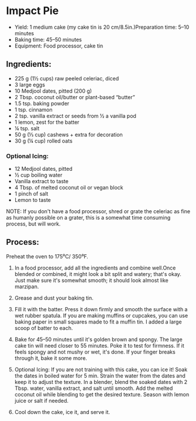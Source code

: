 # Impact Pie

- Yield: 1 medium cake (my cake tin is 20 cm/8.5in.)Preparation time: 5–10 minutes
- Baking time: 45–50 minutes
- Equipment: Food processor, cake tin

## Ingredients:

- 225 g (1½ cups) raw peeled celeriac, diced 
- 3 large eggs
- 10 Medjool dates, pitted (200 g)
- 2 Tbsp. coconut oil/butter or plant-based “butter”
- 1.5 tsp. baking powder
- 1 tsp. cinnamon
- 2 tsp. vanilla extract or seeds from ½ a vanilla pod 
- 1 lemon, zest for the batter
- ¼ tsp. salt
- 50 g (⅓ cup) cashews + extra for decoration
- 30 g (¼ cup) rolled oats

### Optional Icing:

- 12 Medjool dates, pitted 
- ½ cup boiling water 
- Vanilla extract to taste
- 4 Tbsp. of melted coconut oil or vegan block
- 1 pinch of salt
- Lemon to taste

NOTE: If you don't have a food processor, shred or grate the celeriac as fine as humanly possible on a grater, this is a somewhat time consuming process, but will work.

## Process:

Preheat the oven to 175⁰C/ 350⁰F.

1. In a food processor, add all the ingredients and combine well.Once blended or combined, it might look a bit split and watery; that's okay. Just make sure it's somewhat smooth; it should look almost like marzipan.

2. Grease and dust your baking tin. 

3. Fill it with the batter. Press it down firmly and smooth the surface with a wet rubber spatula. If you are making muffins or cupcakes, you can use baking paper in small squares made to fit a muffin tin. I added a large scoop of batter to each.

4. Bake for 45–50 minutes until it's golden brown and spongy. The large cake tin will need closer to 55 minutes. Poke it to test for firmness. If it feels spongy and not mushy or wet, it's done. If your finger breaks through it, bake it some more.

5. Optional Icing: If you are not training with this cake, you can ice it! Soak the dates in boiled water for 5 min. Strain the water from the dates and keep it to adjust the texture. In a blender, blend the soaked dates with 2 Tbsp. water, vanilla extract, and salt until smooth. Add the melted coconut oil while blending to get the desired texture. Season with lemon juice or salt if needed.

6. Cool down the cake, ice it, and serve it.

